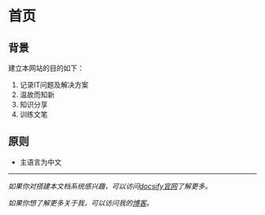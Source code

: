 # 首页

## 背景

建立本网站的目的如下：

1. 记录IT问题及解决方案
2. 温故而知新
3. 知识分享
4. 训练文笔




## 原则


- 主语言为中文







------

*如果你对搭建本文档系统感兴趣，可以访问[docsify官网](https://docsify.js.org/#/)了解更多。*

*如果你想了解更多关于我，可以访问我的[博客](https://xlog.vip.cpolar.cn)。*


